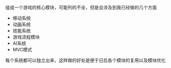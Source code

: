 ﻿﻿﻿﻿组成一个游戏的核心模块，可能列的不全，但是会涉及到我已经做的几个方面

- 移动系统
- 动画系统
- 技能系统
- 游戏流程模块
- AI系统
- MVC模式


每个系统都可以独立出来，这样做的好处是便于日后各个模块的复用以及模块优化